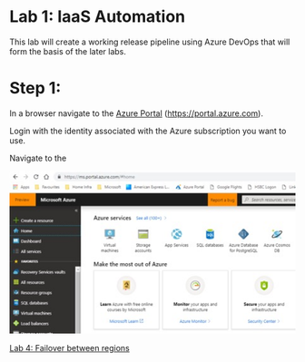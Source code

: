 # Lab 1: IaaS Automation

This lab will create a working release pipeline using Azure DevOps that will form the basis of the later labs.


# Step 1: 

In a browser navigate to the [Azure Portal](https://portal.azure.com) (https://portal.azure.com).

Login with the identity associated with the Azure subscription you want to use.

Navigate to the 

<img src="images/Lab1_1.jpg" width="624"/>


[Lab 4: Failover between regions](https://github.com/gidavies/AzureIaaSInfraLab/blob/master/MoveIacLab4.md)
